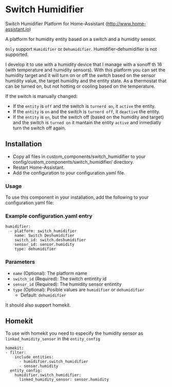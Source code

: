 # Switch Humidifier

Switch Humidifier Platform for Home-Assistant (<http://www.home-assistant.io>)

A platform for humidity entity based on a switch and a humidity sensor.

`Only` support `Humidifier` or `Dehumidifier`. Humidifier-dehumidifier is not supported.

I develop it to use with a humidity device that I manage with a sonoff th 16 (with temperature and humidity sensors). With this platform you can set the humidity target and it will turn on or off the switch based on the sensor humidity value, the target humidity and the entity state. As a thermostat that can be turned on, but not hotting or cooling based on the temperature.

If the switch is manually changed:

- If the `entity` is `off` and the switch is `turnerd on`, it `active` the entity.
- If the `entity` is `on` and the switch is `turnerd off`, it `deactive` the entity. 
- If the `entity` is `on`, but the switch off (based on the humidity and target) and the switch is `turned on` it mantain the entity `active` and inmediatly turn the switch off again.

## Installation

- Copy all files in custom_components/switch_humidifier to your config/custom_components/switch_humidifier/ directory.
- Restart Home-Assistant.
- Add the configuration to your configuration.yaml file.

### Usage

To use this component in your installation, add the following to your configuration.yaml file:

### Example configuration.yaml entry

``` yalm
humidifier: 
  - platform: switch_humidifier
    name: Switch Deshumidifier
    switch_id: switch.deshumidifier
    sensor_id: sensor.humidity
    type: dehumidifier
```

### Parameters

- `name` (Optional): The platform name
- `switch_id` (Required): The switch entintity id
- `sensor_id` (Required): The humidity sensor entintity
- `type` (Optional): Posible values are `humidifier` or `dehumidifier`
  - Default: `dehumidifier`

It should also support homekit.

## Homekit

To use with homekit you need to especify the humidity sensor as `linked_humidity_sensor` in the `entity_config`

```yalm
homekit:
- filter:
    include_entities:
      - humidifier.switch_humidifier
      - sensor.humidity
  entity_config:
    humidifier.switch_humidifier:
      linked_humidity_sensor: sensor.humidity
```
